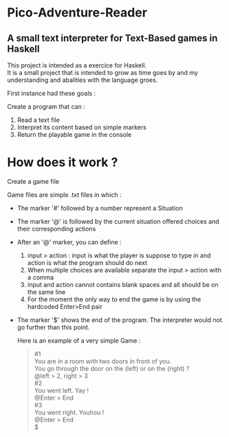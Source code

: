 # Pico-Adventure-Reader
A small text interpreter for Text-Based games in Haskell
--------------------------------------------------------

This project is intended as a exercice for Haskell.  
It is a small project that is intended to grow as time goes by and my understanding and abalities with the language groes.  

First instance had these goals :  
  
Create a program that can :  
  1. Read a text file 
  1. Interpret its content based on simple markers
  1. Return the playable game in the console

# How does it work ?  
  Create a game file  
    
Game files are simple .txt files in which :  
* The marker '#' followed by a number represent a Situation  
* The marker '@' is followed by the current situation offered choices and their corresponding actions  
* After an '@' marker, you can define :  
  1. input > action : input is what the player is suppose to type in and action is what the program should do next  
  1. When multiple choices are available separate the input > action with a comma  
  1. input and action cannot contains blank spaces and all should be on the same line  
  1. For the moment the only way to end the game is by using the hardcoded Enter>End pair 
* The marker '$' shows the end of the program. The interpreter would not go further than this point.  
     
   Here is an example of a very simple Game :  
     
  > #1  
  > You are in a room with two doors in front of you.  
  > You go through the door on the (left) or on the (right) ?  
  > @left > 2, right > 3  
  > #2  
  > You went left. Yay !  
  > @Enter > End  
  > #3  
  > You went right. Youhou !  
  > @Enter > End  
  > $  
